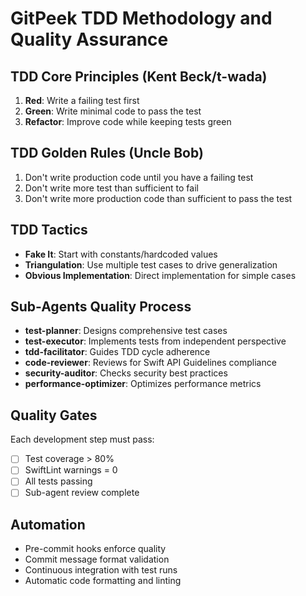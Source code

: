 # GitPeek TDD Methodology and Quality Assurance

## TDD Core Principles (Kent Beck/t-wada)
1. **Red**: Write a failing test first
2. **Green**: Write minimal code to pass the test
3. **Refactor**: Improve code while keeping tests green

## TDD Golden Rules (Uncle Bob)
1. Don't write production code until you have a failing test
2. Don't write more test than sufficient to fail
3. Don't write more production code than sufficient to pass the test

## TDD Tactics
- **Fake It**: Start with constants/hardcoded values
- **Triangulation**: Use multiple test cases to drive generalization
- **Obvious Implementation**: Direct implementation for simple cases

## Sub-Agents Quality Process
- **test-planner**: Designs comprehensive test cases
- **test-executor**: Implements tests from independent perspective
- **tdd-facilitator**: Guides TDD cycle adherence
- **code-reviewer**: Reviews for Swift API Guidelines compliance
- **security-auditor**: Checks security best practices
- **performance-optimizer**: Optimizes performance metrics

## Quality Gates
Each development step must pass:
- [ ] Test coverage > 80%
- [ ] SwiftLint warnings = 0
- [ ] All tests passing
- [ ] Sub-agent review complete

## Automation
- Pre-commit hooks enforce quality
- Commit message format validation
- Continuous integration with test runs
- Automatic code formatting and linting